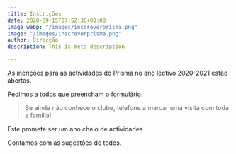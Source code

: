 ```yaml
---
title: Inscrições
date: 2020-09-15T07:52:36+00:00
image_webp: "/images/inscreverprisma.png"
image: "/images/inscreverprisma.png"
author: Direcção
description: This is meta description

---
```

As incrições para as actividades do Prisma no ano lectivo 2020-2021 estão abertas.

Pedimos a todos que preencham o [formulário](https://forms.gle/7iMyfhwL4BzHTtD9A "Formulário de Inscrição").

> Se ainda não conhece o clube, telefone a marcar uma visita com toda a família!

Este promete ser um ano cheio de actividades.

Contamos com as sugestões de todos.